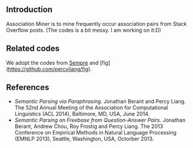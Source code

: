 ## Introduction

Association Miner is to mine frequently occur association pairs from Stack Overflow posts. (The codes is a bit messy. I am working on it:D)

## Related codes

We adopt the codes from [Sempre](https://github.com/percyliang/sempre/tree/v1.0-fix) and [fig] (https://github.com/percyliang/fig).

## References
- *Semantic Parsing via Paraphrasing*. Jonathan Berant and Percy Liang. The 52nd Annual Meeting of the Association for Computational Linguistics (ACL 2014), Baltimore, MD, USA, June 2014.
- *Semantic Parsing on Freebase from Question-Answer Pairs*. Jonathan Berant, Andrew Chou, Roy Frostig and Percy Liang. The 2013 Conference on Empirical Methods in Natural Language Processing (EMNLP 2013), Seattle, Washington, USA, Octorber 2013.

